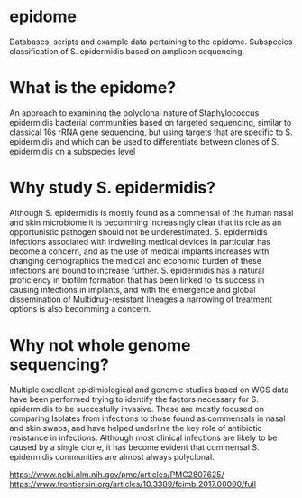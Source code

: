 # epidome
Databases, scripts and example data pertaining to the epidome. Subspecies classification of S. epidermidis based on amplicon sequencing.

# What is the epidome?
An approach to examining the polyclonal nature of Staphylococcus epidermidis bacterial communities based on targeted sequencing, similar to classical 16s rRNA gene sequencing, but using targets that are specific to S. epidermidis and which can be used to differentiate between clones of S. epidermidis on a subspecies level

# Why study S. epidermidis?
Although S. epidermidis is mostly found as a commensal of the human nasal and skin microbiome it is becomming increasingly clear that its role as an opportunistic pathogen should not be underestimated. S. epidermidis infections associated with indwelling medical devices in particular has become a concern, and as the use of medical implants increases with changing demographics the medical and economic burden of these infections are bound to increase further. S. epidermidis has a natural proficiency in biofilm formation that has been linked to its success in causing infections in implants, and with the emergence and global dissemination of Multidrug-resistant lineages a narrowing of treatment options is also becomming a concern.

# Why not whole genome sequencing?
Multiple excellent epidimiological and genomic studies based on WGS data have been performed trying to identify the factors necessary for S. epidermidis to be succesfully invasive. These are mostly focused on comparing Isolates from infections to those found as commensals in nasal and skin swabs, and have helped underline the key role of antibiotic resistance in infections. Although most clinical infections are likely to be caused by a single clone, it has become evident that commensal S. epidermidis communities are almost always polyclonal.




https://www.ncbi.nlm.nih.gov/pmc/articles/PMC2807625/
https://www.frontiersin.org/articles/10.3389/fcimb.2017.00090/full
